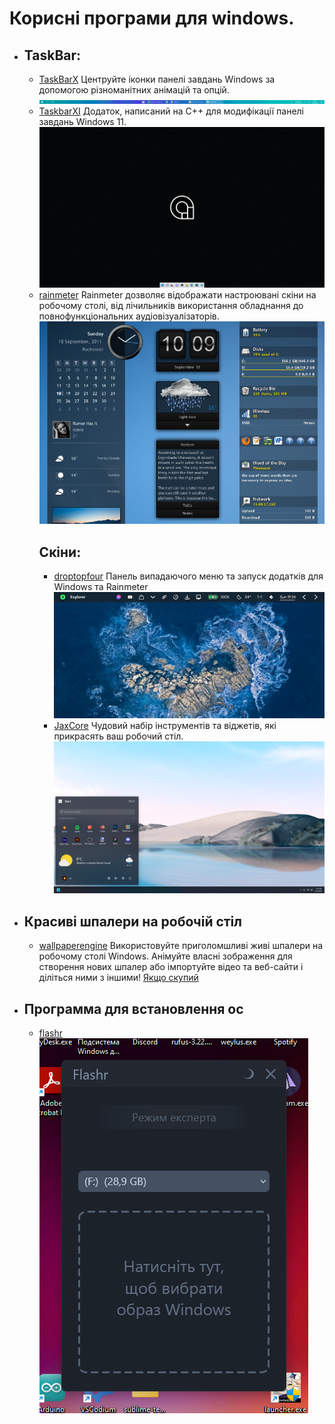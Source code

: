 # Корисні програми для windows.

- ## TaskBar:
  - [TaskBarX](https://github.com/ChrisAnd1998/TaskbarX)
    Центруйте іконки панелі завдань Windows за допомогою різноманітних анімацій та опцій.
    ![TaskBarX](screenshots\TaskbarX_screenshot.png)
  - [TaskbarXI](https://github.com/ChrisAnd1998/TaskbarXI)
    Додаток, написаний на C++ для модифікації панелі завдань Windows 11.
    ![TaskbarXI](screenshots\TaskbarXI_screenshot.png)
  - [rainmeter](https://www.rainmeter.net/)
    Rainmeter дозволяє відображати настроювані скіни на робочому столі, від лічильників використання обладнання до повнофункціональних аудіовізуалізаторів.
    ![rainmeter](screenshots\rainmeter.png)
    ## Скіни:
    - [droptopfour](https://droptopfour.com)
      Панель випадаючого меню та запуск додатків для Windows та Rainmeter
      ![droptopfour](screenshots\droptopfour.webp)
    - [JaxCore](https://github.com/Jax-Core/JaxCore)
      Чудовий набір інструментів та віджетів, які прикрасять ваш робочий стіл.
      ![JaxCore](screenshots\JaxCore.png)
- ## Красиві шпалери на робочій стіл
  - [wallpaperengine](https://www.wallpaperengine.io/en)
    Використовуйте приголомшливі живі шпалери на робочому столі Windows. Анімуйте власні зображення для створення нових шпалер або імпортуйте відео та веб-сайти і діліться ними з іншими!
    [Якщо скупий](https://1progs.ru/wallpaper-engine/)
- ## Программа для встановлення ос
  - [flashr](https://flashr.ru/)
    ![flashr](screenshots\flashr.png)

